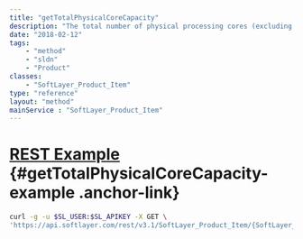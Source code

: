 ```yaml
---
title: "getTotalPhysicalCoreCapacity"
description: "The total number of physical processing cores (excluding virtual cores / hyperthreads) for this server."
date: "2018-02-12"
tags:
    - "method"
    - "sldn"
    - "Product"
classes:
    - "SoftLayer_Product_Item"
type: "reference"
layout: "method"
mainService : "SoftLayer_Product_Item"
---
```


# [REST Example](#getTotalPhysicalCoreCapacity-example) <a href="/article/rest/"><i class="fas fa-question"></i></a> {#getTotalPhysicalCoreCapacity-example .anchor-link} 
```bash
curl -g -u $SL_USER:$SL_APIKEY -X GET \
'https://api.softlayer.com/rest/v3.1/SoftLayer_Product_Item/{SoftLayer_Product_ItemID}/getTotalPhysicalCoreCapacity'
```
